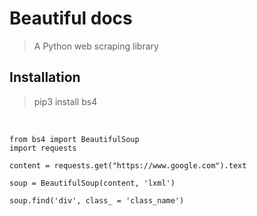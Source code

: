 # Beautiful docs

>A Python web scraping library

## Installation

>pip3 install bs4 

<br>

```
from bs4 import BeautifulSoup
import requests

content = requests.get("https://www.google.com").text

soup = BeautifulSoup(content, 'lxml')

soup.find('div', class_ = 'class_name')
```
